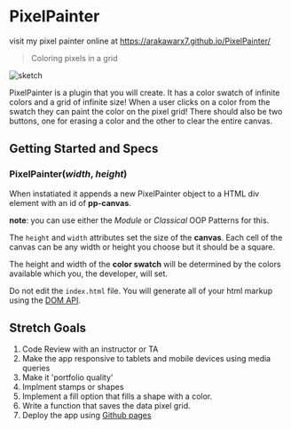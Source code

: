 PixelPainter
============
visit my pixel painter online at https://arakawarx7.github.io/PixelPainter/
> Coloring pixels in a grid

![sketch](http://i.imgur.com/6kLmYWp.png)

PixelPainter is a plugin that you will create. It has a color swatch of infinite colors and a grid of infinite size! When a user clicks on a color from the swatch they can paint the color on the pixel grid! There should also be two buttons, one for erasing a color and the other to clear the entire canvas.

## Getting Started and Specs

### PixelPainter(_width_, _height_)
When instatiated it appends a new PixelPainter object to a HTML div element with an id of **pp-canvas**.

**note**: you can use either the _Module_ or _Classical_ OOP Patterns for this.

The `height` and `width` attributes set the size of the **canvas**. Each cell of the canvas can be any width or height you choose but it should be a square.

The height and width of the **color swatch** will be determined by the colors available which you, the developer, will set.

Do not edit the `index.html` file. You will generate all of your html markup using the [DOM API](https://slides.com/joecarlson/dom-dom-dom-dom).

## Stretch Goals
1. Code Review with an instructor or TA
2. Make the app responsive to tablets and mobile devices using media queries
3. Make it 'portfolio quality'
4. Implment stamps or shapes
5. Implement a fill option that fills a shape with a color.
5. Write a function that saves the data pixel grid.
6. Deploy the app using [Github pages](https://help.github.com/articles/creating-project-pages-manually/)
